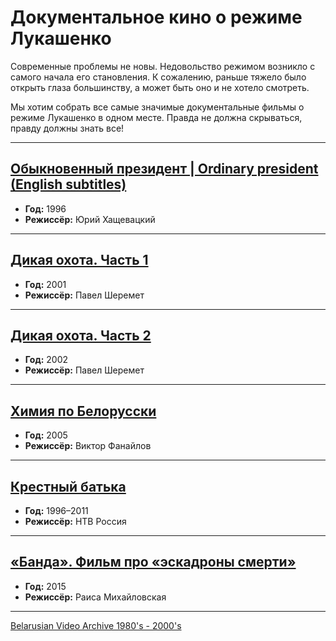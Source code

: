 # Документальное кино о режиме Лукашенко

Современные проблемы не новы. Недовольство режимом возникло с самого начала его становления. К сожалению, раньше тяжело было открыть глаза большинству, а может быть оно и не хотело смотреть.

Мы хотим собрать все самые значимые документальные фильмы о режиме Лукашенко в одном месте. Правда не должна скрываться, правду должны знать все!

---

## [Обыкновенный президент | Ordinary president (English subtitles)](https://www.youtube.com/watch?v=gmb5ZMBItrE)

- **Год:** 1996
- **Режиссёр:** Юрий Хащевацкий

---

## [Дикая охота. Часть 1](https://www.youtube.com/watch?v=nz8GPRjw83A)

- **Год:** 2001
- **Режиссёр:** Павел Шеремет

---

## [Дикая охота. Часть 2](https://www.youtube.com/watch?v=4BVXyNiHmv8&t)

- **Год:** 2002
- **Режиссёр:** Павел Шеремет

---

## [Химия по Белорусски](https://www.youtube.com/watch?v=lvUhLG405jI)
- **Год:** 2005
- **Режиссёр:** Виктор Фанайлов

---

## [Крестный батька](https://youtu.be/KDeQj8SGB40)
- **Год:** 1996–2011
- **Режиссёр:** НТВ Россия

---

## [«Банда». Фильм про «эскадроны смерти»](https://www.youtube.com/watch?v=lhdCfXilD4o&t)
- **Год:** 2015
- **Режиссёр:** Раиса Михайловская


---

[Belarusian Video Archive 1980's - 2000's](https://www.youtube.com/channel/UCkTGl_TJecfv84iyDceiKqg/videos)
